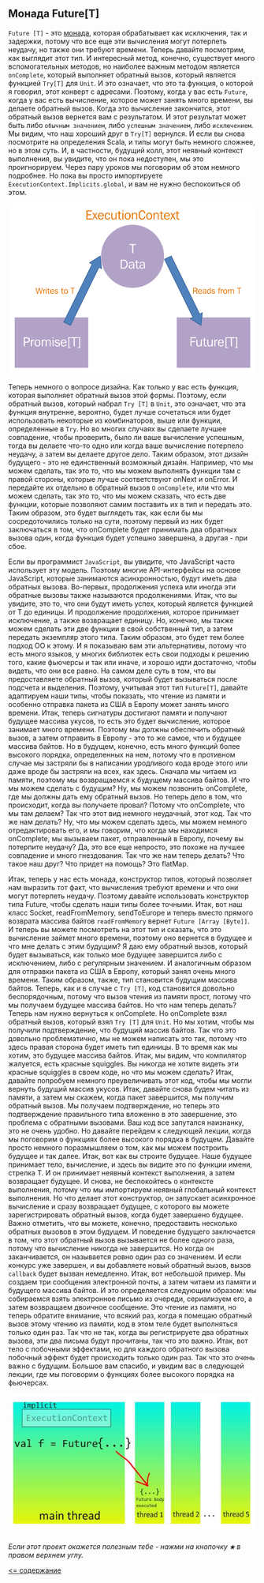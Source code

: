 ## Монада Future[T]

`Future [T]` - это [монада](https://ru.wikipedia.org/wiki/Монада_(программирование)), которая обрабатывает как исключения, так и задержки,
потому что все еще эти вычисления могут потерпеть неудачу, но также они требуют времени. 
Теперь давайте посмотрим, как выглядит этот тип. И интересный метод, конечно, 
существует много вспомогательных методов, но наиболее важным методом является `onComplete`, который выполняет обратный 
вызов, который является функцией `Try[T]` для `Unit`. И это означает, что это та функция, о которой я говорил, этот 
конверт с адресами. Поэтому, когда у вас есть `Future`, когда у вас есть вычисление, которое может занять много времени, вы 
делаете обратный вызов. 
Когда это вычисление закончится, этот обратный вызов вернется вам с результатом. И этот результат может быть 
либо `обычным значением`, либо `успешным значением`, либо `исключением`. 
Мы видим, что наш хороший друг в `Try[T]` вернулся. И если вы снова посмотрите на определения Scala, и типы 
могут быть немного сложнее, но в этом суть. И, в частности, будущий колл, этот неявный контекст выполнения, вы увидите, 
что он пока недоступен, мы это проигнорируем. Через пару уроков мы поговорим об этом немного подробнее. Но пока вы просто 
импортируете `ExecutionContext.Implicits.global`, и вам не нужно беспокоиться об этом.

![alt text](https://github.com/steklopod/Parallel-Programming/blob/master/src/main/resources/images/Future.png "Future")

Теперь немного о вопросе дизайна. Как только у вас есть функция, которая выполняет обратный вызов этой формы. Поэтому, 
если обратный вызов, который набрал `Try [T]` в `Unit`, это означает, что эта функция внутренне, вероятно, будет лучше сочетаться 
или будет использовать некоторые из комбинаторов, выше или функции, определенные в `Try`. Но во многих случаях вы сделаете 
лучшее совпадение, чтобы проверить, было ли ваше вычисление успешным, тогда вы делаете что-то одно или когда ваше вычисление 
потерпело неудачу, а затем вы делаете другое дело. Таким образом, этот дизайн будущего - это не единственный возможный 
дизайн. Например, что мы можем сделать, так это то, что мы можем выполнять функции там с правой стороны, которые лучше 
соответствуют onNext и onError. И передайте их отдельно в обратный вызов `O` `onComplete`, или что мы можем сделать, так это 
то, что мы можем сказать, что есть две функции, которые позволяют самим поставить их в тип и передать это. Таким образом, 
это будет выглядеть так, как если бы мы сосредоточились только на сути, поэтому первый из них будет заключаться в том, что 
onComplete будет принимать два обратных вызова один, когда функция будет успешно завершена, а другая - при сбое.


Если вы программист `JavaScript`, вы увидите, что JavaScript часто использует эту модель. Поэтому многие API-интерфейсы на 
основе JavaScript, которые занимаются асинхронностью, будут иметь два обратных вызова. Во-первых, продолжения успеха или 
иногда эти обратные вызовы также называются продолжениями. Итак, что вы увидите, это то, что они будут иметь успех, который 
является функцией от T до единицы. И продолжение продолжения, которое принимает исключение, а также возвращает единицу.
Но, конечно, мы также можем сделать эти две функции в свой собственный тип, а затем передать экземпляр этого типа. Таким 
образом, это будет тем более подход OO к этому. И я показываю вам эти альтернативы, потому что есть много языков, у многих
 библиотек есть свои подходы к решению того, какие фьючерсы и так или иначе, и хорошо идти достаточно, чтобы видеть, что
 они все равно. На самом деле суть в том, что вы предоставляете обратный вызов, который будет вызываться после подсчета
 и выделения. Поэтому, учитывая этот тип `Future[T]`, давайте адаптируем наши типы, чтобы показать, что чтение из памяти
 и особенно отправка пакета из США в Европу может занять много времени. Итак, теперь сигнатуры достигают памяти и 
получают будущее массива укусов, то есть это будет вычисление, которое занимает много времени. Поэтому мы должны 
обеспечить обратный вызов, а затем отправить в Европу - это то же самое, что и будущее массива байтов. Но в будущем, 
конечно, есть много функций более высокого порядка, определенных на нем, потому что в противном случае мы застряли бы
 в написании уродливого кода вроде этого или даже вроде бы застряли на всех, как здесь. Сначала мы читаем из памяти,
 поэтому мы возвращаемся к будущему массива байтов. И что мы можем сделать с будущим? Ну, мы можем позвонить onComplete,
 где мы должны дать ему обратный вызов. Но теперь дело в том, что происходит, когда вы получаете провал? Потому 
что onComplete, что мы там делаем? Так что этот вид немного неудачный, этот код.
 Так что же нам делать? Ну, что мы можем сделать здесь, мы можем немного отредактировать его, и мы говорим, что когда мы находимся onComplete, мы вызываем пакет, отправленный в Европу, почему вы потерпите неудачу? Да, это все еще непросто, это похоже на лучшее совпадение и много гнездования. Так что же нам теперь делать? Что такое наш друг? Что придет на помощь? Это flatMap.

Итак, теперь у нас есть монада, конструктор типов, который позволяет нам выразить тот факт, что вычисления требуют времени 
и что они могут потерпеть неудачу. Поэтому давайте использовать конструктор типа Future, чтобы сделать наши типы более 
точными. Итак, вот наш класс Socket, readFromMemory, sendToEurope и теперь вместо прямого возврата массива байтов 
`readFromMemory` вернет `Future [Array [Byte]]`. И теперь вы можете посмотреть на этот тип и сказать, что это вычисление 
займет много времени, поэтому оно вернется в будущее и что мне делать с этим будущим? Я даю ему обратный вызов, который 
будет вызываться, как только мое будущее завершится либо с исключением, либо с регулярным значением. И аналогичным 
образом для отправки пакета из США в Европу, который занял очень много времени. Таким образом, также, тип становится 
будущим массива байтов.
Теперь, как и в случае с `Try [T]`, код становится довольно беспорядочным, потому что вызов чтения из памяти прост, 
потому что мы получаем будущее массива байтов. Но что нам теперь делать? Теперь нам нужно вернуться к onComplete.
Но onComplete взял обратный вызов, который взял `Try [T]` для `Unit`. Но мы хотим, чтобы мы получили подтверждение, 
что будущий массив байтов. Так что это довольно проблематично, мы не можем написать это так, потому что здесь правая 
сторона будет иметь тип единицы. В то время как мы хотим, это будущее массива байтов. Итак, мы видим, что компилятор 
жалуется, есть красные squiggles. Вы никогда не хотите видеть эти красные squiggles в своем коде, но что мы можем 
сделать? Итак, давайте попробуем немного преувеличивать этот код, чтобы мы могли вернуть будущий массив укусов. Итак, 
давайте снова будем читать из памяти, а затем мы скажем, когда пакет завершится, мы получим обратный вызов. Мы получаем 
подтверждение, но теперь это подтверждение правильного типа вложенно в это завершение, это проблема с обратными вызовами. 
Ваш код все запутался наизнанку, это не очень удобно. Но давайте перейдем к следующей лекции, когда мы поговорим о 
функциях более высокого порядка в будущем. Давайте просто немного поразмышляем о том, как мы можем построить будущее и 
так далее. Итак, вот как вы строите будущее. Наше будущее принимает тело, вычисление, и здесь вы видите это по функции 
имени, стрелка Т. И он принимает неявный контекст выполнения, а затем возвращает будущее. И снова, не беспокойтесь о 
контексте выполнения, потому что мы импортируем неявный глобальный контекст выполнения. Но что делает этот конструктор, 
он запускает асинхронное вычисление и сразу возвращает будущее, с которого вы можете зарегистрировать обратный вызов, 
когда будет завершено будущее. Важно отметить, что вы можете, конечно, предоставить несколько обратных вызовов в этом будущем.
И поведение будущего заключается в том, что этот обратный вызов вызывается не более одного раза, потому что вычисление 
никогда не завершится. Но когда он заканчивается, он называется ровно один раз со значением.
И если конкурс уже завершен, и вы добавляете новый обратный вызов, вызов `callback` будет вызван немедленно. Итак, вот 
небольшой пример. Мы создаем три сообщения электронной почты, а затем читаем из памяти и будущего массива байтов. И это 
определяется следующим образом: мы собираемся взять электронное письмо из очереди, сериализуем его, а затем возвращаем 
двоичное сообщение. Это чтение из памяти, но теперь обратите внимание, что всякий раз, когда я помещаю обратный вызов 
этому чтению из памяти, код в этом теле будет выполняться только один раз. Так что не так, когда вы регистрируете два 
обратных вызова, эти два письма будут прочитаны, так что это важно. Итак, вот тело с побочными эффектами, но для каждого 
обратного вызова побочный эффект будет происходить только один раз. Так что это очень важно с будущим.
Большое вам спасибо, и увидим вас в следующей лекции, где мы поговорим о функциях более высокого порядка на фьючерсах.

![alt text](https://github.com/steklopod/Parallel-Programming/blob/master/src/main/resources/images/future-thread.jpg "Future 2")


_Если этот проект окажется полезным тебе - нажми на кнопочку **`★`** в правом верхнем углу._


[<= содержание](https://github.com/steklopod/Parallel-Programming/blob/master/readme.md)
